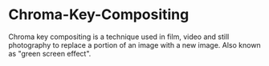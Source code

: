 # Chroma-Key-Compositing
Chroma key compositing is a technique used in film, video  and still photography to replace a portion of an image with a new image. Also known as "green screen effect".
